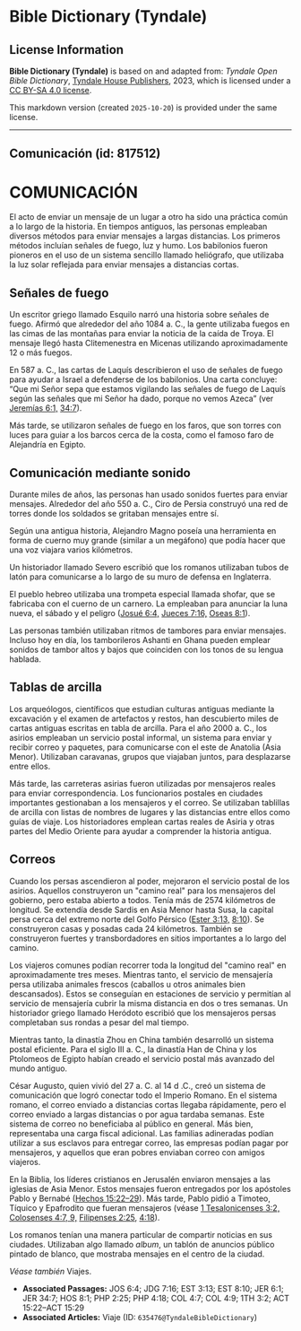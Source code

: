 # Bible Dictionary (Tyndale)

## License Information

**Bible Dictionary (Tyndale)** is based on and adapted from: _Tyndale Open Bible Dictionary_, [Tyndale House Publishers](https://tyndaleopenresources.com/), 2023, which is licensed under a [CC BY-SA 4.0 license](https://creativecommons.org/licenses/by-sa/4.0/legalcode.en).

This markdown version (created `2025-10-20`) is provided under the same license.



--------------------------------

## Comunicación (id: 817512)

COMUNICACIÓN
============

El acto de enviar un mensaje de un lugar a otro ha sido una práctica común a lo largo de la historia. En tiempos antiguos, las personas empleaban diversos métodos para enviar mensajes a largas distancias. Los primeros métodos incluían señales de fuego, luz y humo. Los babilonios fueron pioneros en el uso de un sistema sencillo llamado heliógrafo, que utilizaba la luz solar reflejada para enviar mensajes a distancias cortas.

Señales de fuego
----------------

Un escritor griego llamado Esquilo narró una historia sobre señales de fuego. Afirmó que alrededor del año 1084 a. C., la gente utilizaba fuegos en las cimas de las montañas para enviar la noticia de la caída de Troya. El mensaje llegó hasta Clitemenestra en Micenas utilizando aproximadamente 12 o más fuegos.

En 587 a. C., las cartas de Laquís describieron el uso de señales de fuego para ayudar a Israel a defenderse de los babilonios. Una carta concluye: “Que mi Señor sepa que estamos vigilando las señales de fuego de Laquís según las señales que mi Señor ha dado, porque no vemos Azeca” (ver [Jeremías 6:1,](https://ref.ly/Jer6:1) [34:7](https://ref.ly/Jer34:7)).

Más tarde, se utilizaron señales de fuego en los faros, que son torres con luces para guiar a los barcos cerca de la costa, como el famoso faro de Alejandría en Egipto.

Comunicación mediante sonido
----------------------------

Durante miles de años, las personas han usado sonidos fuertes para enviar mensajes. Alrededor del año 550 a. C., Ciro de Persia construyó una red de torres donde los soldados se gritaban mensajes entre sí.

Según una antigua historia, Alejandro Magno poseía una herramienta en forma de cuerno muy grande (similar a un megáfono) que podía hacer que una voz viajara varios kilómetros.

Un historiador llamado Severo escribió que los romanos utilizaban tubos de latón para comunicarse a lo largo de su muro de defensa en Inglaterra.

El pueblo hebreo utilizaba una trompeta especial llamada shofar, que se fabricaba con el cuerno de un carnero. La empleaban para anunciar la luna nueva, el sábado y el peligro ([Josué 6:4,](https://ref.ly/Josh6:4) [Jueces 7:16,](https://ref.ly/Judg7:16) [Oseas 8:1](https://ref.ly/Hos8:1)).

Las personas también utilizaban ritmos de tambores para enviar mensajes. Incluso hoy en día, los tamborileros Ashanti en Ghana pueden emplear sonidos de tambor altos y bajos que coinciden con los tonos de su lengua hablada.

Tablas de arcilla
-----------------

Los arqueólogos, científicos que estudian culturas antiguas mediante la excavación y el examen de artefactos y restos, han descubierto miles de cartas antiguas escritas en tabla de arcilla. Para el año 2000 a. C., los asirios empleaban un servicio postal informal, un sistema para enviar y recibir correo y paquetes, para comunicarse con el este de Anatolia (Asia Menor). Utilizaban caravanas, grupos que viajaban juntos, para desplazarse entre ellos.

Más tarde, las carreteras asirias fueron utilizadas por mensajeros reales para enviar correspondencia. Los funcionarios postales en ciudades importantes gestionaban a los mensajeros y el correo. Se utilizaban tablillas de arcilla con listas de nombres de lugares y las distancias entre ellos como guías de viaje. Los historiadores emplean cartas reales de Asiria y otras partes del Medio Oriente para ayudar a comprender la historia antigua.

Correos
-------

Cuando los persas ascendieron al poder, mejoraron el servicio postal de los asirios. Aquellos construyeron un "camino real" para los mensajeros del gobierno, pero estaba abierto a todos. Tenía más de 2574 kilómetros de longitud. Se extendía desde Sardis en Asia Menor hasta Susa, la capital persa cerca del extremo norte del Golfo Pérsico ([Ester 3:13,](https://ref.ly/Esth3:13) [8:10](https://ref.ly/Esth8:10)). Se construyeron casas y posadas cada 24 kilómetros. También se construyeron fuertes y transbordadores en sitios importantes a lo largo del camino.

Los viajeros comunes podían recorrer toda la longitud del "camino real" en aproximadamente tres meses. Mientras tanto, el servicio de mensajería persa utilizaba animales frescos (caballos u otros animales bien descansados). Estos se conseguían en estaciones de servicio y permitían al servicio de mensajería cubrir la misma distancia en dos o tres semanas. Un historiador griego llamado Heródoto escribió que los mensajeros persas completaban sus rondas a pesar del mal tiempo.

Mientras tanto, la dinastía Zhou en China también desarrolló un sistema postal eficiente. Para el siglo III a. C., la dinastía Han de China y los Ptolomeos de Egipto habían creado el servicio postal más avanzado del mundo antiguo.

César Augusto, quien vivió del 27 a. C. al 14 d .C., creó un sistema de comunicación que logró conectar todo el Imperio Romano. En el sistema romano, el correo enviado a distancias cortas llegaba rápidamente, pero el correo enviado a largas distancias o por agua tardaba semanas. Este sistema de correo no beneficiaba al público en general. Más bien, representaba una carga fiscal adicional. Las familias adineradas podían utilizar a sus esclavos para entregar correo, las empresas podían pagar por mensajeros, y aquellos que eran pobres enviaban correo con amigos viajeros.

En la Biblia, los líderes cristianos en Jerusalén enviaron mensajes a las iglesias de Asia Menor. Estos mensajes fueron entregados por los apóstoles Pablo y Bernabé ([Hechos 15:22–29](https://ref.ly/Acts15:22-Acts15:29)). Más tarde, Pablo pidió a Timoteo, Tíquico y Epafrodito que fueran mensajeros (véase [1 Tesalonicenses 3:2,](https://ref.ly/1Thess3:2) [Colosenses 4:7, 9,](https://ref.ly/Col4:7) [Filipenses 2:25,](https://ref.ly/Phil2:25) [4:18](https://ref.ly/Phil4:18)).

Los romanos tenían una manera particular de compartir noticias en sus ciudades. Utilizaban algo llamado *album*, un tablón de anuncios público pintado de blanco, que mostraba mensajes en el centro de la ciudad.

*Véase también* Viajes.

* **Associated Passages:** JOS 6:4; JDG 7:16; EST 3:13; EST 8:10; JER 6:1; JER 34:7; HOS 8:1; PHP 2:25; PHP 4:18; COL 4:7; COL 4:9; 1TH 3:2; ACT 15:22–ACT 15:29
* **Associated Articles:** Viaje (ID: `635476@TyndaleBibleDictionary`)

